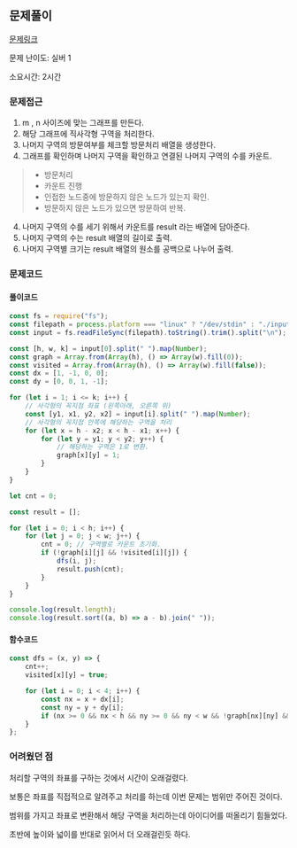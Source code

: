 ## 문제풀이
[문제링크](https://www.acmicpc.net/problem/2583)

문제 난이도: 실버 1

소요시간: 2시간

### 문제접근
1. m , n 사이즈에 맞는 그래프를 만든다.
2. 해당 그래프에 직사각형 구역을 처리한다.
3. 나머지 구역의 방문여부를 체크할 방문처리 배열을 생성한다.
3. 그래프를 확인하며 나머지 구역을 확인하고 연결된 나머지 구역의 수를 카운트.
>* 방문처리
>* 카운트 진행
>* 인접한 노드중에 방문하지 않은 노드가 있는지 확인.
>* 방문하지 않은 노드가 있으면 방문하여 반복.
4. 나머지 구역의 수를 세기 위해서 카운트를 result 라는 배열에 담아준다.
5. 나머지 구역의 수는 result 배열의 길이로 출력.
6. 나머지 구역별 크기는 result 배열의 원소를 공백으로 나누어 출력.

### 문제코드

#### 풀이코드
```js
const fs = require("fs");
const filepath = process.platform === "linux" ? "/dev/stdin" : "./input.txt";
const input = fs.readFileSync(filepath).toString().trim().split("\n");

const [h, w, k] = input[0].split(" ").map(Number);
const graph = Array.from(Array(h), () => Array(w).fill(0));
const visited = Array.from(Array(h), () => Array(w).fill(false));
const dx = [1, -1, 0, 0];
const dy = [0, 0, 1, -1];

for (let i = 1; i <= k; i++) {
    // 사각형의 꼭지점 좌표 (왼쪽아래, 오른쪽 위)
    const [y1, x1, y2, x2] = input[i].split(" ").map(Number);
    // 사각형의 꼭지점 안쪽에 해당하는 구역을 처리
    for (let x = h - x2; x < h - x1; x++) {
        for (let y = y1; y < y2; y++) {
            // 해당하는 구역은 1로 변환.
            graph[x][y] = 1;
        }
    }
}

let cnt = 0;

const result = [];

for (let i = 0; i < h; i++) {
    for (let j = 0; j < w; j++) {
        cnt = 0; // 구역별로 카운트 초기화.
        if (!graph[i][j] && !visited[i][j]) {
            dfs(i, j);
            result.push(cnt);
        }
    }
}

console.log(result.length);
console.log(result.sort((a, b) => a - b).join(" "));
```

#### 함수코드
```js
const dfs = (x, y) => {
    cnt++;
    visited[x][y] = true;

    for (let i = 0; i < 4; i++) {
        const nx = x + dx[i];
        const ny = y + dy[i];
        if (nx >= 0 && nx < h && ny >= 0 && ny < w && !graph[nx][ny] && !visited[nx][ny]) dfs(nx, ny);
    }
};

```

### 어려웠던 점

처리할 구역의 좌표를 구하는 것에서 시간이 오래걸렸다. 

보통은 좌표를 직접적으로 알려주고 처리를 하는데 이번 문제는 범위만 주어진 것이다. 

범위를 가지고 좌표로 변환해서 해당 구역을 처리하는데 아이디어를 떠올리기 힘들었다.

초반에 높이와 넓이를 반대로 읽어서 더 오래걸린듯 하다.